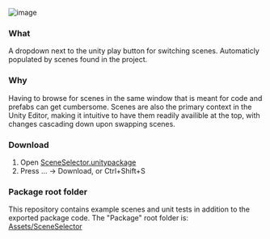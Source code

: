 ![image](https://github.com/davjs/SceneSelector/assets/2812889/576e8c5c-e24b-48c2-8be1-88cc926c52be)
### What
A dropdown next to the unity play button for switching scenes. Automaticly populated by scenes found in the project.

### Why
Having to browse for scenes in the same window that is meant for code and prefabs can get cumbersome.
Scenes are also the primary context in the Unity Editor, making it intuitive to have them readily availible at the top, with changes cascading down upon swapping scenes.

### Download
1. Open [SceneSelector.unitypackage](https://github.com/davjs/SceneSelector/blob/e06d8bf118e0768052d9a0531c5edadd5ab3527e/SceneSelector.unitypackage)
2. Press ... -> Download, or Ctrl+Shift+S

### Package root folder
This repository contains example scenes and unit tests in addition to the exported package code.
The "Package" root folder is: [Assets/SceneSelector](https://github.com/davjs/SceneSelector/tree/main/Assets/SceneSelector)
